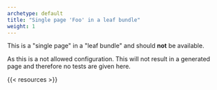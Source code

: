```yaml
---
archetype: default
title: "Single page 'Foo' in a leaf bundle"
weight: 1
---
```


This is a "single page" in a "leaf bundle" and should **not** be available.

As this is a not allowed configuration. This will not result in a generated page and therefore no tests are given here.

{{< resources >}}
